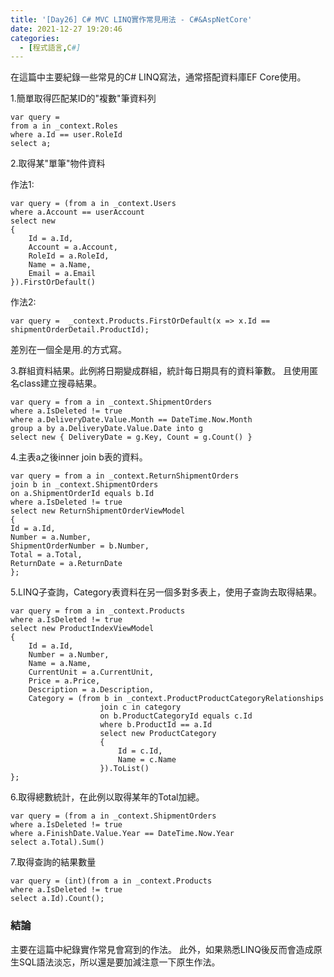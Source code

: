```yaml
---
title: '[Day26] C# MVC LINQ實作常見用法 - C#&AspNetCore'
date: 2021-12-27 19:20:46
categories:
  - [程式語言,C#]
---
```

在這篇中主要紀錄一些常見的C# LINQ寫法，通常搭配資料庫EF Core使用。

1.簡單取得匹配某ID的"複數"筆資料列
```
var query = 
from a in _context.Roles
where a.Id == user.RoleId
select a;
```

2.取得某"單筆"物件資料

作法1:
```
var query = (from a in _context.Users
where a.Account == userAccount
select new
{
    Id = a.Id,
    Account = a.Account,
    RoleId = a.RoleId,
    Name = a.Name,
    Email = a.Email
}).FirstOrDefault()
```
作法2:
```
var query =  _context.Products.FirstOrDefault(x => x.Id == shipmentOrderDetail.ProductId);
```

差別在一個全是用.的方式寫。

3.群組資料結果。此例將日期變成群組，統計每日期具有的資料筆數。
且使用匿名class建立搜尋結果。
```
var query = from a in _context.ShipmentOrders
where a.IsDeleted != true
where a.DeliveryDate.Value.Month == DateTime.Now.Month
group a by a.DeliveryDate.Value.Date into g
select new { DeliveryDate = g.Key, Count = g.Count() }
```

4.主表a之後inner join b表的資料。
```
var query = from a in _context.ReturnShipmentOrders
join b in _context.ShipmentOrders
on a.ShipmentOrderId equals b.Id
where a.IsDeleted != true
select new ReturnShipmentOrderViewModel
{
Id = a.Id,
Number = a.Number,
ShipmentOrderNumber = b.Number,
Total = a.Total,
ReturnDate = a.ReturnDate
};
```

5.LINQ子查詢，Category表資料在另一個多對多表上，使用子查詢去取得結果。
```
var query = from a in _context.Products
where a.IsDeleted != true
select new ProductIndexViewModel
{
    Id = a.Id,
    Number = a.Number,
    Name = a.Name,
    CurrentUnit = a.CurrentUnit,
    Price = a.Price,
    Description = a.Description,
    Category = (from b in _context.ProductProductCategoryRelationships
                    join c in category
                    on b.ProductCategoryId equals c.Id
                    where b.ProductId == a.Id
                    select new ProductCategory
                    { 
                        Id = c.Id,
                        Name = c.Name
                    }).ToList()
};
```

6.取得總數統計，在此例以取得某年的Total加總。
```
var query = (from a in _context.ShipmentOrders
where a.IsDeleted != true
where a.FinishDate.Value.Year == DateTime.Now.Year
select a.Total).Sum()
```

7.取得查詢的結果數量
```
var query = (int)(from a in _context.Products
where a.IsDeleted != true
select a.Id).Count();
```

### 結論
主要在這篇中紀錄實作常見會寫到的作法。
此外，如果熟悉LINQ後反而會造成原生SQL語法淡忘，所以還是要加減注意一下原生作法。